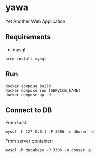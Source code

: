 # yawa
Yet Another Web Application

## Requirements
* mysql
```
brew install mysql
```

## Run
```
docker compose build
docker compose run [SERVICE_NAME]
docker compose up -d
```

## Connect to DB
From host:
```
mysql -h 127.0.0.1 -P 3306 -u dbuser -p
```

From server container:
```
mysql -h database -P 3306 -u dbuser -p
```